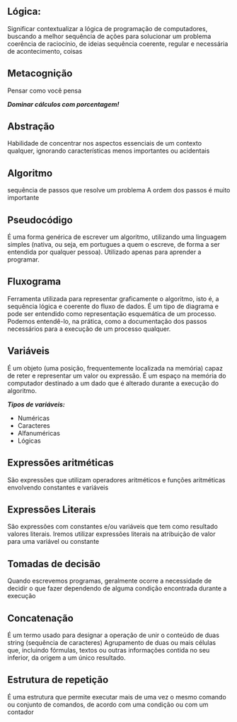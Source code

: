 ## Lógica:

Significar contextualizar a lógica de programação de computadores, buscando a melhor sequência de ações para solucionar um problema
coerência de raciocínio, de ideias
sequência coerente, regular e necessária de acontecimento, coisas

## Metacognição 

Pensar como você pensa

***Dominar cálculos com porcentagem!***

## Abstração

Habilidade de concentrar nos aspectos essenciais de um contexto qualquer, ignorando características menos importantes ou acidentais

## Algoritmo

sequência de passos que resolve um problema
A ordem dos passos é muito importante

## Pseudocódigo

É uma forma genérica de escrever um algoritmo, utilizando uma linguagem simples (nativa, ou seja, em portugues a quem o escreve, de forma a ser entendida por qualquer pessoa).
Utilizado apenas para aprender a programar.

## Fluxograma

Ferramenta utilizada para representar graficamente o algoritmo, isto é, a sequência lógica e coerente do fluxo de dados.
É um tipo de diagrama e pode ser entendido como representação esquemática de um processo. Podemos entendê-lo, na prática, como a documentação dos passos necessários para a execução de um processo qualquer.

## Variáveis

É um objeto (uma posição, frequentemente localizada na memória) capaz de reter e representar um valor ou expressão.
É um espaço na memória do computador destinado a um dado que é alterado durante a execução do algoritmo.

***Tipos de variáveis:***

- Numéricas
- Caracteres
- Alfanuméricas
- Lógicas

## Expressões aritméticas

São expressões que utilizam operadores aritméticos e funções aritméticas envolvendo constantes e variáveis

## Expressões Literais

São expressões com constantes e/ou variáveis que tem como resultado valores literais. Iremos utilizar expressões literais na atribuição de valor para uma variável ou constante

## Tomadas de decisão

Quando escrevemos programas, geralmente ocorre a necessidade de decidir o que fazer dependendo de alguma condição encontrada durante a execução

## Concatenação

É um termo usado para designar a operação de unir o conteúdo de duas string (sequência de caracteres)
Agrupamento de duas ou mais células que, incluindo fórmulas, textos ou outras informações contida no seu inferior, da origem a um único resultado.

## Estrutura de repetição

É uma estrutura que permite executar mais de uma vez o mesmo comando ou conjunto de comandos, de acordo com uma condição ou com um contador
